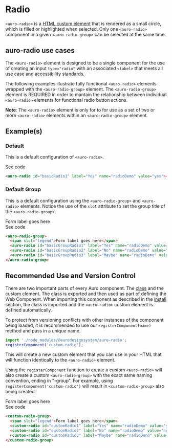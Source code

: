 <!--
The index.md file is a compiled document. No edits should be made directly to this file.
README.md is created by running `npm run build:docs`.
This file is generated based on a template fetched from `./docs/partials/index.md`
-->

# Radio

<!-- AURO-GENERATED-CONTENT:START (FILE:src=./description.md) -->
<!-- The below content is automatically added from ./description.md -->
`<auro-radio>` is a [HTML custom element](https://developer.mozilla.org/en-US/docs/Web/Web_Components/Using_custom_elements) that is rendered as a small circle, which is filled or highlighted when selected. Only one `<auro-radio>` component in a given `<auro-radio-group>` can be selected at the same time.
<!-- AURO-GENERATED-CONTENT:END -->

## auro-radio use cases

<!-- AURO-GENERATED-CONTENT:START (FILE:src=./useCases.md) -->
<!-- The below content is automatically added from ./useCases.md -->
The `<auro-radio>` element is designed to be a single component for the use of creating an input `type="radio"` with an associated `<label>` that meets all use case and accessibility standards.

The following examples illustrate fully functional `<auro-radio>` elements wrapped with the `<auro-radio-group>` element. The `<auro-radio-group>` element is REQUIRED in order to mantain the relationship between individual `<auro-radio>` elements for functional radio button actions.

**Note**: The `<auro-radio>` element is only for to for use as a set of two or more `<auro-radio>` elements within an `<auro-radio-group>` element.
<!-- AURO-GENERATED-CONTENT:END -->

## Example(s)

### Default

This is a default configuration of `<auro-radio>`.

<div class="exampleWrapper">
  <!-- AURO-GENERATED-CONTENT:START (FILE:src=./../../apiExamples/basic.html) -->
  <!-- The below content is automatically added from ./../../apiExamples/basic.html -->
  <auro-radio id="basicRadio1" label="Yes" name="radioDemo" value="yes"></auro-radio>
  <!-- AURO-GENERATED-CONTENT:END -->
</div>
<auro-accordion alignRight>
  <span slot="trigger">See code</span>
<!-- AURO-GENERATED-CONTENT:START (CODE:src=./../../apiExamples/basic.html) -->
<!-- The below code snippet is automatically added from ./../../apiExamples/basic.html -->

```html
<auro-radio id="basicRadio1" label="Yes" name="radioDemo" value="yes"></auro-radio>
```
<!-- AURO-GENERATED-CONTENT:END -->
</auro-accordion>

### Default Group

This is a default configuration using the `<auro-radio-group>` and `<auro-radio>` elements. Notice the use of the `slot` attribute to set the group title of the `<auro-radio-group>`.

<div class="exampleWrapper">
  <!-- AURO-GENERATED-CONTENT:START (FILE:src=./../../apiExamples/basicGroup.html) -->
  <!-- The below content is automatically added from ./../../apiExamples/basicGroup.html -->
  <auro-radio-group>
    <span slot="legend">Form label goes here</span>
    <auro-radio id="basicGroupRadio1" label="Yes" name="radioDemo" value="yes"></auro-radio>
    <auro-radio id="basicGroupRadio2" label="No" name="radioDemo" value="no"></auro-radio>
    <auro-radio id="basicGroupRadio3" label="Maybe" name="radioDemo" value="maybe"></auro-radio>
  </auro-radio-group>
  <!-- AURO-GENERATED-CONTENT:END -->
</div>
<auro-accordion alignRight>
  <span slot="trigger">See code</span>
<!-- AURO-GENERATED-CONTENT:START (CODE:src=./../../apiExamples/basicGroup.html) -->
<!-- The below code snippet is automatically added from ./../../apiExamples/basicGroup.html -->

```html
<auro-radio-group>
  <span slot="legend">Form label goes here</span>
  <auro-radio id="basicGroupRadio1" label="Yes" name="radioDemo" value="yes"></auro-radio>
  <auro-radio id="basicGroupRadio2" label="No" name="radioDemo" value="no"></auro-radio>
  <auro-radio id="basicGroupRadio3" label="Maybe" name="radioDemo" value="maybe"></auro-radio>
</auro-radio-group>
```
<!-- AURO-GENERATED-CONTENT:END -->
</auro-accordion>

## Recommended Use and Version Control

There are two important parts of every Auro component. The <a href="https://developer.mozilla.org/en-US/docs/Web/JavaScript/Reference/Classes">class</a> and the custom clement. The class is exported and then used as part of defining the Web Component. When importing this component as described in the <a href="#install">install</a> section, the class is imported and the `<auro-radio>` custom element is defined automatically.

To protect from versioning conflicts with other instances of the component being loaded, it is recommended to use our `registerComponent(name)` method and pass in a unique name.

```js
import './node_modules/@aurodesignsystem/auro-radio';
registerComponent('custom-radio');
```

This will create a new custom element that you can use in your HTML that will function identically to the `<auro-radio>` element.

Using the `registerComponent` function to create a custom `<auro-radio>` will also create a custom `<auro-radio-group>` with the exact same naming convention, ending in "-group". For example, using `registerComponent('custom-radio')` will result in `<custom-radio-group>` also being created.

<div class="exampleWrapper">
  <!-- AURO-GENERATED-CONTENT:START (FILE:src=./../../apiExamples/customRadio.html) -->
  <!-- The below content is automatically added from ./../../apiExamples/customRadio.html -->
  <custom-radio-group>
    <span slot="legend">Form label goes here</span>
    <custom-radio id="customRadio1" label="Yes" name="radioDemo" value="yes"></custom-radio>
    <custom-radio id="customRadio2" label="No" name="radioDemo" value="no"></custom-radio>
    <custom-radio id="customRadio3" label="Maybe" name="radioDemo" value="maybe"></custom-radio>
  </custom-radio-group>
  <!-- AURO-GENERATED-CONTENT:END -->
</div>
<auro-accordion alignRight>
  <span slot="trigger">See code</span>
<!-- AURO-GENERATED-CONTENT:START (CODE:src=./../../apiExamples/customRadio.html) -->
<!-- The below code snippet is automatically added from ./../../apiExamples/customRadio.html -->

```html
<custom-radio-group>
  <span slot="legend">Form label goes here</span>
  <custom-radio id="customRadio1" label="Yes" name="radioDemo" value="yes"></custom-radio>
  <custom-radio id="customRadio2" label="No" name="radioDemo" value="no"></custom-radio>
  <custom-radio id="customRadio3" label="Maybe" name="radioDemo" value="maybe"></custom-radio>
</custom-radio-group>
```
<!-- AURO-GENERATED-CONTENT:END -->
</auro-accordion>

